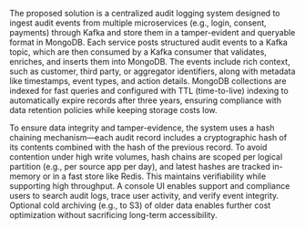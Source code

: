 The proposed solution is a centralized audit logging system designed to ingest audit events from multiple microservices (e.g., login, consent, payments) through Kafka and store them in a tamper-evident and queryable format in MongoDB. Each service posts structured audit events to a Kafka topic, which are then consumed by a Kafka consumer that validates, enriches, and inserts them into MongoDB. The events include rich context, such as customer, third party, or aggregator identifiers, along with metadata like timestamps, event types, and action details. MongoDB collections are indexed for fast queries and configured with TTL (time-to-live) indexing to automatically expire records after three years, ensuring compliance with data retention policies while keeping storage costs low.

To ensure data integrity and tamper-evidence, the system uses a hash chaining mechanism—each audit record includes a cryptographic hash of its contents combined with the hash of the previous record. To avoid contention under high write volumes, hash chains are scoped per logical partition (e.g., per source app per day), and latest hashes are tracked in-memory or in a fast store like Redis. This maintains verifiability while supporting high throughput. A console UI enables support and compliance users to search audit logs, trace user activity, and verify event integrity. Optional cold archiving (e.g., to S3) of older data enables further cost optimization without sacrificing long-term accessibility.
